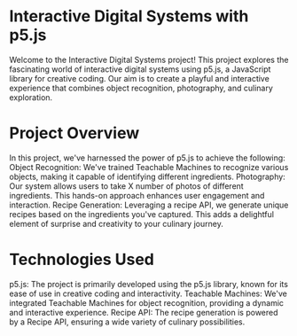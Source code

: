 # Interactive Digital Systems with p5.js
Welcome to the Interactive Digital Systems project! This project explores the fascinating world of interactive digital systems using p5.js, a JavaScript library for creative coding. Our aim is to create a playful and interactive experience that combines object recognition, photography, and culinary exploration.

# Project Overview
In this project, we've harnessed the power of p5.js to achieve the following:
Object Recognition: We've trained Teachable Machines to recognize various objects, making it capable of identifying different ingredients.
Photography: Our system allows users to take X number of photos of different ingredients. This hands-on approach enhances user engagement and interaction.
Recipe Generation: Leveraging a recipe API, we generate unique recipes based on the ingredients you've captured. This adds a delightful element of surprise and creativity to your culinary journey.

# Technologies Used
p5.js: The project is primarily developed using the p5.js library, known for its ease of use in creative coding and interactivity.
Teachable Machines: We've integrated Teachable Machines for object recognition, providing a dynamic and interactive experience.
Recipe API: The recipe generation is powered by a Recipe API, ensuring a wide variety of culinary possibilities.
